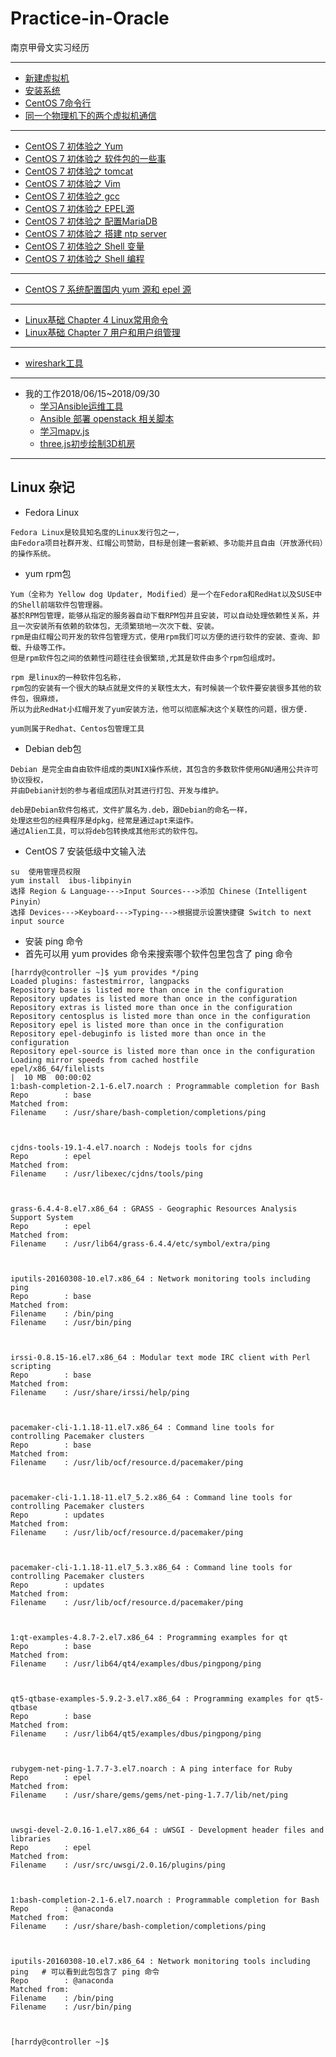 # Practice-in-Oracle
南京甲骨文实习经历

***
* [新建虚拟机](https://github.com/Harrdy2018/Practice-in-Oracle/blob/master/VM%E6%96%B0%E5%BB%BA%E8%99%9A%E6%8B%9F%E6%9C%BA.md)
* [安装系统](https://github.com/Harrdy2018/Practice-in-Oracle/blob/master/%E5%AE%89%E8%A3%85CentOS%207.md)
* [CentOS 7命令行](https://github.com/Harrdy2018/Practice-in-Oracle/blob/master/Linux%E5%91%BD%E4%BB%A4.md)
* [同一个物理机下的两个虚拟机通信](https://github.com/Harrdy2018/Practice-in-Oracle/blob/master/%E5%AE%9E%E7%8E%B0%E9%80%9A%E4%BF%A1.md)
***
* [CentOS 7 初体验之 Yum](https://github.com/Harrdy2018/Practice-in-Oracle/blob/master/yum%20tool.md)
* [CentOS 7 初体验之 软件包的一些事](./%E8%BD%AF%E4%BB%B6%E5%8C%85%E7%9A%84%E4%B8%80%E4%BA%9B%E4%BA%8B.md)
* [CentOS 7 初体验之 tomcat](https://github.com/Harrdy2018/Practice-in-Oracle/blob/master/tomcat.md)
* [CentOS 7 初体验之 Vim](https://github.com/Harrdy2018/Practice-in-Oracle/blob/master/Vim%20Tool.md)
* [CentOS 7 初体验之 gcc](https://github.com/Harrdy2018/Practice-in-Oracle/blob/master/gcc.md)
* [CentOS 7 初体验之 EPEL源](https://github.com/Harrdy2018/Practice-in-Oracle/blob/master/EPEL%E6%BA%90.md)
* [CentOS 7 初体验之 配置MariaDB](https://github.com/Harrdy2018/Practice-in-Oracle/blob/master/%E9%85%8D%E7%BD%AE%20MariaDB.md)
* [CentOS 7 初体验之 搭建 ntp server](./%E6%90%AD%E5%BB%BA%20ntp%20server.md)
* [CentOS 7 初体验之 Shell 变量](https://github.com/Harrdy2018/Practice-in-Oracle/blob/master/Shell%20%E5%8F%98%E9%87%8F.md)
* [CentOS 7 初体验之 Shell 编程](https://github.com/Harrdy2018/Practice-in-Oracle/blob/master/Shell%E7%BC%96%E7%A8%8B.md)
***
* [CentOS 7 系统配置国内 yum 源和 epel 源](./%E9%85%8D%E7%BD%AEyum%E6%BA%90%E5%92%8Cepel%E6%BA%90.md)
***
* [Linux基础 Chapter 4 Linux常用命令](./Chapter%204.md)
* [Linux基础 Chapter 7 用户和用户组管理](./Chapter%207.md)
***
* [wireshark工具](./Network%20Tools/wireshark.md)
***
* 我的工作2018/06/15~2018/09/30
  * [学习Ansible运维工具](./Ansible%20Tool.md)
  * [Ansible 部署 openstack 相关脚本](./ansible-openstack)
  * [学习mapv.js](./use%20mapvjs.md)
  * [three.js初步绘制3D机房](./3D%20project/my3DLab.md)
***
## Linux 杂记
* Fedora Linux
```
Fedora Linux是较具知名度的Linux发行包之一，
由Fedora项目社群开发、红帽公司赞助，目标是创建一套新颖、多功能并且自由（开放源代码）的操作系统。
```
* yum rpm包 
```
Yum（全称为 Yellow dog Updater, Modified）是一个在Fedora和RedHat以及SUSE中的Shell前端软件包管理器。
基於RPM包管理，能够从指定的服务器自动下载RPM包并且安装，可以自动处理依赖性关系，并且一次安装所有依赖的软体包，无须繁琐地一次次下载、安装。
rpm是由红帽公司开发的软件包管理方式，使用rpm我们可以方便的进行软件的安装、查询、卸载、升级等工作。
但是rpm软件包之间的依赖性问题往往会很繁琐,尤其是软件由多个rpm包组成时。

rpm 是linux的一种软件包名称，
rpm包的安装有一个很大的缺点就是文件的关联性太大，有时候装一个软件要安装很多其他的软件包，很麻烦，
所以为此RedHat小红帽开发了yum安装方法，他可以彻底解决这个关联性的问题，很方便.

yum则属于Redhat、Centos包管理工具
```
* Debian deb包
```
Debian 是完全由自由软件组成的类UNIX操作系统，其包含的多数软件使用GNU通用公共许可协议授权，
并由Debian计划的参与者组成团队对其进行打包、开发与维护。

deb是Debian软件包格式，文件扩展名为.deb，跟Debian的命名一样，
处理这些包的经典程序是dpkg，经常是通过apt来运作。
通过Alien工具，可以将deb包转换成其他形式的软件包。
```
* CentOS 7 安装低级中文输入法
```
su  使用管理员权限
yum install  ibus-libpinyin
选择 Region & Language--->Input Sources--->添加 Chinese（Intelligent Pinyin）
选择 Devices--->Keyboard--->Typing--->根据提示设置快捷键 Switch to next input source
```
* 安装 ping 命令
* 首先可以用 yum provides 命令来搜索哪个软件包里包含了 ping 命令
```
[harrdy@controller ~]$ yum provides */ping
Loaded plugins: fastestmirror, langpacks
Repository base is listed more than once in the configuration
Repository updates is listed more than once in the configuration
Repository extras is listed more than once in the configuration
Repository centosplus is listed more than once in the configuration
Repository epel is listed more than once in the configuration
Repository epel-debuginfo is listed more than once in the configuration
Repository epel-source is listed more than once in the configuration
Loading mirror speeds from cached hostfile
epel/x86_64/filelists                                                                                                |  10 MB  00:00:02     
1:bash-completion-2.1-6.el7.noarch : Programmable completion for Bash
Repo        : base
Matched from:
Filename    : /usr/share/bash-completion/completions/ping



cjdns-tools-19.1-4.el7.noarch : Nodejs tools for cjdns
Repo        : epel
Matched from:
Filename    : /usr/libexec/cjdns/tools/ping



grass-6.4.4-8.el7.x86_64 : GRASS - Geographic Resources Analysis Support System
Repo        : epel
Matched from:
Filename    : /usr/lib64/grass-6.4.4/etc/symbol/extra/ping



iputils-20160308-10.el7.x86_64 : Network monitoring tools including ping
Repo        : base
Matched from:
Filename    : /bin/ping
Filename    : /usr/bin/ping



irssi-0.8.15-16.el7.x86_64 : Modular text mode IRC client with Perl scripting
Repo        : base
Matched from:
Filename    : /usr/share/irssi/help/ping



pacemaker-cli-1.1.18-11.el7.x86_64 : Command line tools for controlling Pacemaker clusters
Repo        : base
Matched from:
Filename    : /usr/lib/ocf/resource.d/pacemaker/ping



pacemaker-cli-1.1.18-11.el7_5.2.x86_64 : Command line tools for controlling Pacemaker clusters
Repo        : updates
Matched from:
Filename    : /usr/lib/ocf/resource.d/pacemaker/ping



pacemaker-cli-1.1.18-11.el7_5.3.x86_64 : Command line tools for controlling Pacemaker clusters
Repo        : updates
Matched from:
Filename    : /usr/lib/ocf/resource.d/pacemaker/ping



1:qt-examples-4.8.7-2.el7.x86_64 : Programming examples for qt
Repo        : base
Matched from:
Filename    : /usr/lib64/qt4/examples/dbus/pingpong/ping



qt5-qtbase-examples-5.9.2-3.el7.x86_64 : Programming examples for qt5-qtbase
Repo        : base
Matched from:
Filename    : /usr/lib64/qt5/examples/dbus/pingpong/ping



rubygem-net-ping-1.7.7-3.el7.noarch : A ping interface for Ruby
Repo        : epel
Matched from:
Filename    : /usr/share/gems/gems/net-ping-1.7.7/lib/net/ping



uwsgi-devel-2.0.16-1.el7.x86_64 : uWSGI - Development header files and libraries
Repo        : epel
Matched from:
Filename    : /usr/src/uwsgi/2.0.16/plugins/ping



1:bash-completion-2.1-6.el7.noarch : Programmable completion for Bash
Repo        : @anaconda
Matched from:
Filename    : /usr/share/bash-completion/completions/ping



iputils-20160308-10.el7.x86_64 : Network monitoring tools including ping   # 可以看到此包包含了 ping 命令
Repo        : @anaconda
Matched from:
Filename    : /bin/ping
Filename    : /usr/bin/ping



[harrdy@controller ~]$ 
```
